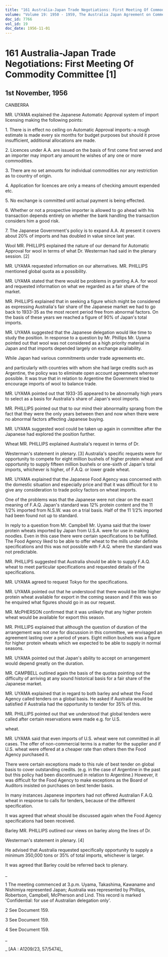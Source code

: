 ```yaml
---
title: "161 Australia-Japan Trade Negotiations: First Meeting Of Commodity Committee [1]"
volume: "Volume 19: 1950 - 1959, The Australia Japan Agreement on Commerce"
doc_id: 7766
vol_id: 19
doc_date: 1956-11-01
---
```


# 161 Australia-Japan Trade Negotiations: First Meeting Of Commodity Committee [1]

## 1st November, 1956

CANBERRA

MR. UYAMA explained the Japanese Automatic Approval system of import licensing making the following points:

1\. There is in effect no ceiling on Automatic Approval imports:-a rough estimate is made every six months for budget purposes but should it prove insufficient, additional allocations are made.

2\. Licences under A.A. are issued on the basis of first come first served and an importer may import any amount he wishes of any one or more commodities.

3\. There are no set amounts for individual commodities nor any restriction as to country of origin.

4\. Application for licences are only a means of checking amount expended etc.

5\. No exchange is committed until actual payment is being effected.

6\. Whether or not a prospective importer is allowed to go ahead with his transaction depends entirely on whether the bank handling the transaction considers him a good risk.

7\. The Japanese Government's policy is to expand A.A. At present it covers about 20% of imports and has doubled in value since last year.

Wool MR. PHILLIPS explained the nature of our demand for Automatic Approval for wool in terms of what Dr. Westerman had said in the plenary session. [2]

MR. UYAMA requested information on our alternatives. MR. PHILLIPS mentioned global quota as a possibility.

MR. UYAMA stated that there would be problems in granting A.A. for wool and requested information on what we regarded as a fair share of the market.

MR. PHILLIPS explained that in seeking a figure which might be considered as expressing Australia's fair share of the Japanese market we had to go back to 1933-35 as the most recent period free from abnormal factors. On the basis of these years we reached a figure of 90% of Japan's total imports.

MR. UYAMA suggested that the Japanese delegation would like time to study the position. In response to a question by Mr. Phillips Mr. Uyama pointed out that wool was not considered as a high priority material in Japan and that imports depended largely on exchange availability.

While Japan had various commitments under trade agreements etc.

and particularly with countries with whom she had large credits such as Argentine, the policy was to eliminate open account agreements wherever possible. It was true that in relation to Argentine the Government tried to encourage imports of wool to balance trade.

MR. UYAMA pointed out that 1933-35 appeared to be abnormally high years to select as a basis for Australia's share of Japan's wool imports.

MR. PHILLIPS pointed out that to our mind their abnormality sprang from the fact that they were the only years between then and now when there were no abnormal factors affecting Japanese buying.

MR. UYAMA suggested wool could be taken up again in committee after the Japanese had explored the position further.

Wheat MR. PHILLIPS explained Australia's request in terms of Dr.

Westerman's statement in plenary. [3] Australia's specific requests were for opportunity to compete for eight million bushels of higher protein wheat and opportunity to supply fifteen million bushels or one-sixth of Japan's total imports, whichever is higher, of F.A.Q. or lower grade wheat.

MR. UYAMA explained that the Japanese Food Agency was concerned with the domestic situation and especially price and that it was difficult for it to give any consideration to trade policy factors on wheat imports.

One of the problems was that the Japanese were not clear on the exact meaning of F.A.Q. Japan's standard was 12% protein content and the 11 1/2% imported from N.S.W. was on a trial basis. Half of the 11 1/2% imported had been found not up to standard.

In reply to a question from Mr. Campbell Mr. Uyama said that the lower protein wheats imported by Japan from U.S.A. were for use in making noodles. Even in this case there were certain specifications to be fulfilled. The Food Agency liked to be able to offer wheat to the mills under definite specifications and this was not possible with F.A.Q. where the standard was not predictable.

MR. PHILLIPS suggested that Australia should be able to supply F.A.Q. wheat to meet particular specifications and requested details of the specifications.

MR. UYAMA agreed to request Tokyo for the specifications.

MR. UYAMA pointed out that he understood that there would be little higher protein wheat available for export in the coming season and if this was so he enquired what figures should go in as our request.

MR. McPHERSON confirmed that it was unlikely that any higher protein wheat would be available for export this season.

MR. PHILLIPS explained that although the question of duration of the arrangement was not one for discussion in this committee, we envisaged an agreement lasting over a period of years. Eight million bushels was a figure for higher protein wheats which we expected to be able to supply in normal seasons.

MR. UYAMA pointed out that Japan's ability to accept on arrangement would depend greatly on the duration.

MR. CAMPBELL outlined again the basis of the quotas pointing out the difficulty of arriving at any sound historical basis for a fair share of the Japanese market.

MR. UYAMA explained that in regard to both barley and wheat the Food Agency called tenders on a global basis. He asked if Australia would be satisfied if Australia had the opportunity to tender for 35% of this.

MR. PHILLIPS pointed out that we understood that global tenders were called after certain reservations were made e.g. for U.S.

wheat.

MR. UYAMA said that even imports of U.S. wheat were not committed in all cases. The offer of non-commercial terms is a matter for the supplier and if U.S. wheat were offered at a cheaper rate than others then the Food Agency purchased it.

There were certain exceptions made to this rule of best tender on global basis to cover outstanding credits. (e.g. in the case of Argentine in the past but this policy had been discontinued in relation to Argentine.) However, it was difficult for the Food Agency to make exceptions as the Board of Auditors insisted on purchases on best tender basis.

In many instances Japanese importers had not offered Australian F.A.Q. wheat in response to calls for tenders, because of the different specification.

It was agreed that wheat should be discussed again when the Food Agency specifications had been received.

Barley MR. PHILLIPS outlined our views on barley along the lines of Dr.

Westerman's statement in plenary. [4]

He advised that Australia requested specifically opportunity to supply a minimum 350,000 tons or 35% of total imports, whichever is larger.

It was agreed that Barley could be referred back to plenary.

_

1 The meeting commenced at 3.p.m. Uyama, Takashima, Kawaname and Nishimiya represented Japan; Australia was represented by Phillips, Robertson, Campbell, McPherson and Lind. This record is marked 'Confidential: for use of Australian delegation only'.

2 See Document 159.

3 See Document 159.

4 See Document 159.

_

_ [AA : A1209/23, 57/5474]_
